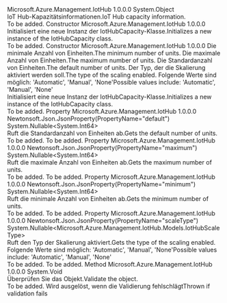 <Type Name="IotHubCapacity" FullName="Microsoft.Azure.Management.IotHub.Models.IotHubCapacity">
  <TypeSignature Language="C#" Value="public class IotHubCapacity" />
  <TypeSignature Language="ILAsm" Value=".class public auto ansi beforefieldinit IotHubCapacity extends System.Object" />
  <TypeSignature Language="DocId" Value="T:Microsoft.Azure.Management.IotHub.Models.IotHubCapacity" />
  <TypeSignature Language="VB.NET" Value="Public Class IotHubCapacity" />
  <TypeSignature Language="F#" Value="type IotHubCapacity = class" />
  <AssemblyInfo>
    <AssemblyName>Microsoft.Azure.Management.IotHub</AssemblyName>
    <AssemblyVersion>1.0.0.0</AssemblyVersion>
  </AssemblyInfo>
  <Base>
    <BaseTypeName>System.Object</BaseTypeName>
  </Base>
  <Interfaces />
  <Docs>
    <summary>
            <span data-ttu-id="e1930-101">IoT Hub-Kapazitätsinformationen.</span><span class="sxs-lookup"><span data-stu-id="e1930-101">IoT Hub capacity information.</span></span>
            </summary>
    <remarks>To be added.</remarks>
  </Docs>
  <Members>
    <Member MemberName=".ctor">
      <MemberSignature Language="C#" Value="public IotHubCapacity ();" />
      <MemberSignature Language="ILAsm" Value=".method public hidebysig specialname rtspecialname instance void .ctor() cil managed" />
      <MemberSignature Language="DocId" Value="M:Microsoft.Azure.Management.IotHub.Models.IotHubCapacity.#ctor" />
      <MemberSignature Language="VB.NET" Value="Public Sub New ()" />
      <MemberType>Constructor</MemberType>
      <AssemblyInfo>
        <AssemblyName>Microsoft.Azure.Management.IotHub</AssemblyName>
        <AssemblyVersion>1.0.0.0</AssemblyVersion>
      </AssemblyInfo>
      <Parameters />
      <Docs>
        <summary>
            <span data-ttu-id="e1930-102">Initialisiert eine neue Instanz der IotHubCapacity-Klasse.</span><span class="sxs-lookup"><span data-stu-id="e1930-102">Initializes a new instance of the IotHubCapacity class.</span></span>
            </summary>
        <remarks>To be added.</remarks>
      </Docs>
    </Member>
    <Member MemberName=".ctor">
      <MemberSignature Language="C#" Value="public IotHubCapacity (Nullable&lt;long&gt; minimum = null, Nullable&lt;long&gt; maximum = null, Nullable&lt;long&gt; defaultProperty = null, Nullable&lt;Microsoft.Azure.Management.IotHub.Models.IotHubScaleType&gt; scaleType = null);" />
      <MemberSignature Language="ILAsm" Value=".method public hidebysig specialname rtspecialname instance void .ctor(valuetype System.Nullable`1&lt;int64&gt; minimum, valuetype System.Nullable`1&lt;int64&gt; maximum, valuetype System.Nullable`1&lt;int64&gt; defaultProperty, valuetype System.Nullable`1&lt;valuetype Microsoft.Azure.Management.IotHub.Models.IotHubScaleType&gt; scaleType) cil managed" />
      <MemberSignature Language="DocId" Value="M:Microsoft.Azure.Management.IotHub.Models.IotHubCapacity.#ctor(System.Nullable{System.Int64},System.Nullable{System.Int64},System.Nullable{System.Int64},System.Nullable{Microsoft.Azure.Management.IotHub.Models.IotHubScaleType})" />
      <MemberSignature Language="VB.NET" Value="Public Sub New (Optional minimum As Nullable(Of Long) = null, Optional maximum As Nullable(Of Long) = null, Optional defaultProperty As Nullable(Of Long) = null, Optional scaleType As Nullable(Of IotHubScaleType) = null)" />
      <MemberSignature Language="F#" Value="new Microsoft.Azure.Management.IotHub.Models.IotHubCapacity : Nullable&lt;int64&gt; * Nullable&lt;int64&gt; * Nullable&lt;int64&gt; * Nullable&lt;Microsoft.Azure.Management.IotHub.Models.IotHubScaleType&gt; -&gt; Microsoft.Azure.Management.IotHub.Models.IotHubCapacity" Usage="new Microsoft.Azure.Management.IotHub.Models.IotHubCapacity (minimum, maximum, defaultProperty, scaleType)" />
      <MemberType>Constructor</MemberType>
      <AssemblyInfo>
        <AssemblyName>Microsoft.Azure.Management.IotHub</AssemblyName>
        <AssemblyVersion>1.0.0.0</AssemblyVersion>
      </AssemblyInfo>
      <Parameters>
        <Parameter Name="minimum" Type="System.Nullable&lt;System.Int64&gt;" />
        <Parameter Name="maximum" Type="System.Nullable&lt;System.Int64&gt;" />
        <Parameter Name="defaultProperty" Type="System.Nullable&lt;System.Int64&gt;" />
        <Parameter Name="scaleType" Type="System.Nullable&lt;Microsoft.Azure.Management.IotHub.Models.IotHubScaleType&gt;" />
      </Parameters>
      <Docs>
        <param name="minimum"><span data-ttu-id="e1930-103">Die minimale Anzahl von Einheiten.</span><span class="sxs-lookup"><span data-stu-id="e1930-103">The minimum number of units.</span></span></param>
        <param name="maximum"><span data-ttu-id="e1930-104">Die maximale Anzahl von Einheiten.</span><span class="sxs-lookup"><span data-stu-id="e1930-104">The maximum number of units.</span></span></param>
        <param name="defaultProperty"><span data-ttu-id="e1930-105">Die Standardanzahl von Einheiten.</span><span class="sxs-lookup"><span data-stu-id="e1930-105">The default number of units.</span></span></param>
        <param name="scaleType"><span data-ttu-id="e1930-106">Der Typ, der die Skalierung aktiviert werden soll.</span><span class="sxs-lookup"><span data-stu-id="e1930-106">The type of the scaling enabled.</span></span> <span data-ttu-id="e1930-107">Folgende Werte sind möglich: 'Automatic', 'Manual', 'None'</span><span class="sxs-lookup"><span data-stu-id="e1930-107">Possible values include: 'Automatic', 'Manual', 'None'</span></span></param>
        <summary>
            <span data-ttu-id="e1930-108">Initialisiert eine neue Instanz der IotHubCapacity-Klasse.</span><span class="sxs-lookup"><span data-stu-id="e1930-108">Initializes a new instance of the IotHubCapacity class.</span></span>
            </summary>
        <remarks>To be added.</remarks>
      </Docs>
    </Member>
    <Member MemberName="DefaultProperty">
      <MemberSignature Language="C#" Value="public Nullable&lt;long&gt; DefaultProperty { get; }" />
      <MemberSignature Language="ILAsm" Value=".property instance valuetype System.Nullable`1&lt;int64&gt; DefaultProperty" />
      <MemberSignature Language="DocId" Value="P:Microsoft.Azure.Management.IotHub.Models.IotHubCapacity.DefaultProperty" />
      <MemberSignature Language="VB.NET" Value="Public ReadOnly Property DefaultProperty As Nullable(Of Long)" />
      <MemberSignature Language="F#" Value="member this.DefaultProperty : Nullable&lt;int64&gt;" Usage="Microsoft.Azure.Management.IotHub.Models.IotHubCapacity.DefaultProperty" />
      <MemberType>Property</MemberType>
      <AssemblyInfo>
        <AssemblyName>Microsoft.Azure.Management.IotHub</AssemblyName>
        <AssemblyVersion>1.0.0.0</AssemblyVersion>
      </AssemblyInfo>
      <Attributes>
        <Attribute>
          <AttributeName>Newtonsoft.Json.JsonProperty(PropertyName="default")</AttributeName>
        </Attribute>
      </Attributes>
      <ReturnValue>
        <ReturnType>System.Nullable&lt;System.Int64&gt;</ReturnType>
      </ReturnValue>
      <Docs>
        <summary>
            <span data-ttu-id="e1930-109">Ruft die Standardanzahl von Einheiten ab.</span><span class="sxs-lookup"><span data-stu-id="e1930-109">Gets the default number of units.</span></span>
            </summary>
        <value>To be added.</value>
        <remarks>To be added.</remarks>
      </Docs>
    </Member>
    <Member MemberName="Maximum">
      <MemberSignature Language="C#" Value="public Nullable&lt;long&gt; Maximum { get; }" />
      <MemberSignature Language="ILAsm" Value=".property instance valuetype System.Nullable`1&lt;int64&gt; Maximum" />
      <MemberSignature Language="DocId" Value="P:Microsoft.Azure.Management.IotHub.Models.IotHubCapacity.Maximum" />
      <MemberSignature Language="VB.NET" Value="Public ReadOnly Property Maximum As Nullable(Of Long)" />
      <MemberSignature Language="F#" Value="member this.Maximum : Nullable&lt;int64&gt;" Usage="Microsoft.Azure.Management.IotHub.Models.IotHubCapacity.Maximum" />
      <MemberType>Property</MemberType>
      <AssemblyInfo>
        <AssemblyName>Microsoft.Azure.Management.IotHub</AssemblyName>
        <AssemblyVersion>1.0.0.0</AssemblyVersion>
      </AssemblyInfo>
      <Attributes>
        <Attribute>
          <AttributeName>Newtonsoft.Json.JsonProperty(PropertyName="maximum")</AttributeName>
        </Attribute>
      </Attributes>
      <ReturnValue>
        <ReturnType>System.Nullable&lt;System.Int64&gt;</ReturnType>
      </ReturnValue>
      <Docs>
        <summary>
            <span data-ttu-id="e1930-110">Ruft die maximale Anzahl von Einheiten ab.</span><span class="sxs-lookup"><span data-stu-id="e1930-110">Gets the maximum number of units.</span></span>
            </summary>
        <value>To be added.</value>
        <remarks>To be added.</remarks>
      </Docs>
    </Member>
    <Member MemberName="Minimum">
      <MemberSignature Language="C#" Value="public Nullable&lt;long&gt; Minimum { get; }" />
      <MemberSignature Language="ILAsm" Value=".property instance valuetype System.Nullable`1&lt;int64&gt; Minimum" />
      <MemberSignature Language="DocId" Value="P:Microsoft.Azure.Management.IotHub.Models.IotHubCapacity.Minimum" />
      <MemberSignature Language="VB.NET" Value="Public ReadOnly Property Minimum As Nullable(Of Long)" />
      <MemberSignature Language="F#" Value="member this.Minimum : Nullable&lt;int64&gt;" Usage="Microsoft.Azure.Management.IotHub.Models.IotHubCapacity.Minimum" />
      <MemberType>Property</MemberType>
      <AssemblyInfo>
        <AssemblyName>Microsoft.Azure.Management.IotHub</AssemblyName>
        <AssemblyVersion>1.0.0.0</AssemblyVersion>
      </AssemblyInfo>
      <Attributes>
        <Attribute>
          <AttributeName>Newtonsoft.Json.JsonProperty(PropertyName="minimum")</AttributeName>
        </Attribute>
      </Attributes>
      <ReturnValue>
        <ReturnType>System.Nullable&lt;System.Int64&gt;</ReturnType>
      </ReturnValue>
      <Docs>
        <summary>
            <span data-ttu-id="e1930-111">Ruft die minimale Anzahl von Einheiten ab.</span><span class="sxs-lookup"><span data-stu-id="e1930-111">Gets the minimum number of units.</span></span>
            </summary>
        <value>To be added.</value>
        <remarks>To be added.</remarks>
      </Docs>
    </Member>
    <Member MemberName="ScaleType">
      <MemberSignature Language="C#" Value="public Nullable&lt;Microsoft.Azure.Management.IotHub.Models.IotHubScaleType&gt; ScaleType { get; }" />
      <MemberSignature Language="ILAsm" Value=".property instance valuetype System.Nullable`1&lt;valuetype Microsoft.Azure.Management.IotHub.Models.IotHubScaleType&gt; ScaleType" />
      <MemberSignature Language="DocId" Value="P:Microsoft.Azure.Management.IotHub.Models.IotHubCapacity.ScaleType" />
      <MemberSignature Language="VB.NET" Value="Public ReadOnly Property ScaleType As Nullable(Of IotHubScaleType)" />
      <MemberSignature Language="F#" Value="member this.ScaleType : Nullable&lt;Microsoft.Azure.Management.IotHub.Models.IotHubScaleType&gt;" Usage="Microsoft.Azure.Management.IotHub.Models.IotHubCapacity.ScaleType" />
      <MemberType>Property</MemberType>
      <AssemblyInfo>
        <AssemblyName>Microsoft.Azure.Management.IotHub</AssemblyName>
        <AssemblyVersion>1.0.0.0</AssemblyVersion>
      </AssemblyInfo>
      <Attributes>
        <Attribute>
          <AttributeName>Newtonsoft.Json.JsonProperty(PropertyName="scaleType")</AttributeName>
        </Attribute>
      </Attributes>
      <ReturnValue>
        <ReturnType>System.Nullable&lt;Microsoft.Azure.Management.IotHub.Models.IotHubScaleType&gt;</ReturnType>
      </ReturnValue>
      <Docs>
        <summary>
            <span data-ttu-id="e1930-112">Ruft den Typ der Skalierung aktiviert.</span><span class="sxs-lookup"><span data-stu-id="e1930-112">Gets the type of the scaling enabled.</span></span> <span data-ttu-id="e1930-113">Folgende Werte sind möglich: 'Automatic', 'Manual', 'None'</span><span class="sxs-lookup"><span data-stu-id="e1930-113">Possible values include: 'Automatic', 'Manual', 'None'</span></span>
            </summary>
        <value>To be added.</value>
        <remarks>To be added.</remarks>
      </Docs>
    </Member>
    <Member MemberName="Validate">
      <MemberSignature Language="C#" Value="public virtual void Validate ();" />
      <MemberSignature Language="ILAsm" Value=".method public hidebysig newslot virtual instance void Validate() cil managed" />
      <MemberSignature Language="DocId" Value="M:Microsoft.Azure.Management.IotHub.Models.IotHubCapacity.Validate" />
      <MemberSignature Language="VB.NET" Value="Public Overridable Sub Validate ()" />
      <MemberSignature Language="F#" Value="abstract member Validate : unit -&gt; unit&#xA;override this.Validate : unit -&gt; unit" Usage="iotHubCapacity.Validate " />
      <MemberType>Method</MemberType>
      <AssemblyInfo>
        <AssemblyName>Microsoft.Azure.Management.IotHub</AssemblyName>
        <AssemblyVersion>1.0.0.0</AssemblyVersion>
      </AssemblyInfo>
      <ReturnValue>
        <ReturnType>System.Void</ReturnType>
      </ReturnValue>
      <Parameters />
      <Docs>
        <summary>
            <span data-ttu-id="e1930-114">Überprüfen Sie das Objekt.</span><span class="sxs-lookup"><span data-stu-id="e1930-114">Validate the object.</span></span>
            </summary>
        <remarks>To be added.</remarks>
        <exception cref="T:Microsoft.Rest.ValidationException">
            <span data-ttu-id="e1930-115">Wird ausgelöst, wenn die Validierung fehlschlägt</span><span class="sxs-lookup"><span data-stu-id="e1930-115">Thrown if validation fails</span></span>
            </exception>
      </Docs>
    </Member>
  </Members>
</Type>